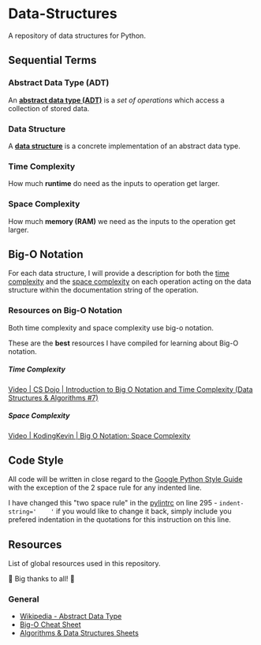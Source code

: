 # Data-Structures

A repository of data structures for Python. 

## Sequential Terms

### Abstract Data Type (ADT)

An [**abstract data type (ADT)**][2] is a *set of operations* which access a collection of stored data.

### Data Structure

A [**data structure**][4] is a concrete implementation of an abstract data type.

### Time Complexity

How much **runtime** do need as the inputs to operation get larger.

### Space Complexity

How much **memory (RAM)** we need as the inputs to the operation get larger.

## Big-O Notation

For each data structure, I will provide a description for both the [time complexity][7] and the [space complexity][8] on each operation acting on the data structure within the documentation string of the operation.

### Resources on Big-O Notation

Both time complexity and space complexity use big-o notation.

These are the **best** resources I have compiled for learning about Big-O notation.

##### Time Complexity

[Video | CS Dojo | Introduction to Big O Notation and Time Complexity (Data Structures & Algorithms #7)][6]

##### Space Complexity

[Video | KodingKevin | Big O Notation: Space Complexity][9]

## Code Style

All code will be written in close regard to the [Google Python Style Guide][5] with the exception of the 2 space rule for any indented line.

I have changed this "two space rule" in the [pylintrc](.pylintrc) on line 295 - `indent-string='    '` if you would like to change it back, simply include you prefered indentation in the quotations for this instruction on this line.

## Resources

List of global resources used in this repository.

🎉  Big thanks to all! 🎉

### General

- [Wikipedia - Abstract Data Type][1]
- [Big-O Cheat Sheet][2]
- [Algorithms & Data Structures Sheets][3]

[1]: https://www.bigocheatsheet.com/
[2]: https://en.wikipedia.org/wiki/Abstract_data_type
[3]: https://cooervo.github.io/Algorithms-DataStructures-BigONotation/index.html
[4]: https://en.wikipedia.org/wiki/Data_structure
[5]: https://google.github.io/styleguide/pyguide.html
[6]: https://youtu.be/D6xkbGLQesk
[7]: https://en.wikipedia.org/wiki/Time_complexity
[8]: https://en.wikipedia.org/wiki/Space_complexity
[9]: https://www.youtube.com/watch?v=_F29n4Z69rE